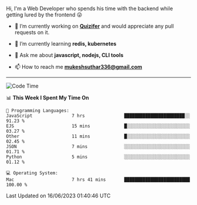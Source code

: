 Hi, I'm a Web Developer who spends his time with the backend while getting lured by the frontend 😜

- 🔭 I’m currently working on **[Quizifer](https://github.com/SutharMukesh/Quizifer/)** and would appreciate any pull requests on it.

- 🌱 I’m currently learning **redis, kubernetes**

- 💬 Ask me about **javascript, nodejs, CLI tools**

- 📫 How to reach me **mukeshsuthar336@gmail.com**

---
<!--START_SECTION:waka-->
![Code Time](http://img.shields.io/badge/Code%20Time-2%2C337%20hrs%2018%20mins-blue)

📊 **This Week I Spent My Time On** 

```text
💬 Programming Languages: 
JavaScript               7 hrs               ███████████████████████░░   91.23 % 
EJS                      15 mins             █░░░░░░░░░░░░░░░░░░░░░░░░   03.27 % 
Other                    11 mins             █░░░░░░░░░░░░░░░░░░░░░░░░   02.45 % 
JSON                     7 mins              ░░░░░░░░░░░░░░░░░░░░░░░░░   01.71 % 
Python                   5 mins              ░░░░░░░░░░░░░░░░░░░░░░░░░   01.12 % 

💻 Operating System: 
Mac                      7 hrs 41 mins       █████████████████████████   100.00 % 
```


 Last Updated on 16/06/2023 01:40:46 UTC
<!--END_SECTION:waka-->
